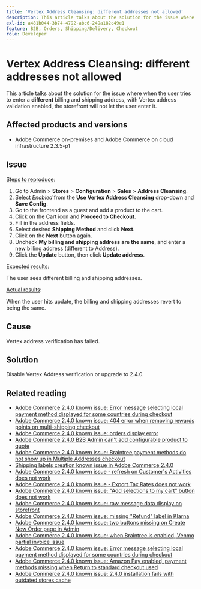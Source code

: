 ```yaml
---
title: 'Vertex Address Cleansing: different addresses not allowed'
description: This article talks about the solution for the issue where when the user tries to enter a **different** billing and shipping address, with Vertex address validation enabled, the storefront will not let the user enter it.
exl-id: a481b044-3b74-4792-abc6-249a182c49e1
feature: B2B, Orders, Shipping/Delivery, Checkout
role: Developer
---
```

# Vertex Address Cleansing: different addresses not allowed

This article talks about the solution for the issue where when the user tries to enter a **different** billing and shipping address, with Vertex address validation enabled, the storefront will not let the user enter it.

## Affected products and versions

* Adobe Commerce on-premises and Adobe Commerce on cloud infrastructure 2.3.5-p1

## Issue

<u>Steps to reproduce</u>:

1. Go to Admin > **Stores** > **Configuration** > **Sales** > **Address Cleansing**.
1. Select *Enabled* from the **Use Vertex Address Cleansing** drop-down and **Save Config**.
1. Go to the frontend as a guest and add a product to the cart.
1. Click on the Cart icon and **Proceed to Checkout**.
1. Fill in the address fields.
1. Select desired **Shipping Method** and click **Next**.
1. Click on the **Next** button again.
1. Uncheck **My billing and shipping address** **are the same**, and enter a new billing address (different to Address).
1. Click the **Update** button, then click **Update address**.

<u>Expected results</u>:

The user sees different billing and shipping addresses.

<u>Actual results</u>:

When the user hits update, the billing and shipping addresses revert to being the same.

## Cause

Vertex address verification has failed.

## Solution

Disable Vertex Address verification or upgrade to 2.4.0.

## Related reading

* [Adobe Commerce 2.4.0 known issue: Error message selecting local payment method displayed for some countries during checkout](/help/troubleshooting/payments/magento-2-4-0-checkout-error-selecting-local-payments.md)
* [Adobe Commerce 2.4.0 known issue: 404 error when removing rewards points on multi-shipping checkout](/help/troubleshooting/storefront/magento-2-4-0-404-error-removing-rewards-points-on-multi-shipping-checkout.md)
* [Adobe Commerce 2.4.0 known issue: orders display error](/help/troubleshooting/storefront/magento-2-4-0-known-issue-orders-display-error.md)
* [Adobe Commerce 2.4.0 B2B Admin can't add configurable product to quote](/help/troubleshooting/miscellaneous/magento-2-4-0-b2b-admin-can-t-add-configurable-product-to-quote.md)
* [Adobe Commerce 2.4.0 known issue: Braintree payment methods do not show up in Multiple Addresses checkout](/help/troubleshooting/payments/magento-2-4-0-braintree-not-in-multiple-addresses-checkout.md)
* [Shipping labels creation known issue in Adobe Commerce 2.4.0](/help/troubleshooting/known-issues-patches-attached/shipping-labels-creation-known-issue-in-magento-2-4-0.md)
* [Adobe Commerce 2.4.0 known issue - refresh on Customer's Activities does not work](/help/troubleshooting/miscellaneous/magento-2-4-0-refresh-on-customer-activities-does-not-work.md)
* [Adobe Commerce 2.4.0 known issue - Export Tax Rates does not work](/help/troubleshooting/miscellaneous/magento-2-4-0-known-issue-export-tax-rates-does-not-work.md)
* [Adobe Commerce 2.4.0 known issue: "Add selections to my cart" button does not work](/help/troubleshooting/miscellaneous/magento-2-4-0-add-selections-to-my-cart-does-not-work.md)
* [Adobe Commerce 2.4.0 known issue: raw message data display on storefront](/help/troubleshooting/storefront/magento-2-4-0-issue-storefront-raw-message-data-display.md)
* [Adobe Commerce 2.4.0 known issue: missing "Refund" label in Klarna](/help/troubleshooting/payments/magento-2.4.0-known-issue-missing-refund-label-in-klarna.md)
* [Adobe Commerce 2.4.0 known issue: two buttons missing on Create New Order page in Admin](/help/troubleshooting/miscellaneous/magento-2-4-0-known-issue-create-new-order-buttons-missing.md)
* [Adobe Commerce 2.4.0 known issue: when Braintree is enabled, Venmo partial invoice issue](/help/troubleshooting/payments/magento-2-4-0-2-4-1-enable-braintree-venmo-partial-invoice-issue.md)
* [Adobe Commerce 2.4.0 known issue: Error message selecting local payment method displayed for some countries during checkout](/help/troubleshooting/payments/magento-2-4-0-checkout-error-selecting-local-payments.md)
* [Adobe Commerce 2.4.0 known issue: Amazon Pay enabled, payment methods missing when Return to standard checkout used](/help/troubleshooting/payments/magento-2-4-0-known-issue-amazon-pay-no-payment-methods.md)
* [Adobe Commerce 2.4.0 known issue: 2.4.0 installation fails with outdated stores cache](/help/troubleshooting/installation-and-upgrade/magento-2-4-0-known-issue-2-4-0-installation-fails-with-outdated-stores-cache.md)
